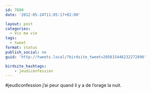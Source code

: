 ```yaml
---
id: 7808
date: '2012-05-24T11:05:17+02:00'

layout: post
categories:
  - Vis ma vie
tags:
  - tweet
format: status
publish_social: no
guid: 'http://tweets.local/?birdsite_tweet=205615446232272896'

birdsite_hashtags:
    - jeudiconfession
---
```


\#jeudiconfession j’ai peur quand il y a de l’orage la nuit.